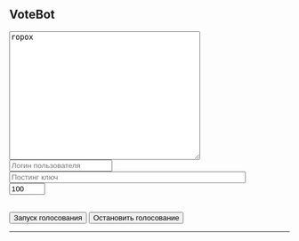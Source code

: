 <html lang="ru">
<head>
<meta charset="utf-8"/>
<title>Vote Bot</title>
<meta name="Description" content="VoteBot для голоса">
<meta name="viewport" content="width=device-width,minimum-scale=1,initial-scale=1">
<link rel="icon" type="image/x-icon" href="https://golos.io/images/favicons/favicon.ico"/>
<script src="steem.min.js"></script>
</head>
<body onload="recoverData()">
<div id="options" class="login">
<h2 class="active"> VoteBot </h2>
<form>
    <textarea id="voteaccounts" required rows="15" cols="40" placeholder="Аккаунты за которые голосовать. Через запятую" onkeyup="showAccounts(this)">ropox</textarea>
    <br>
    <input id="username" type="text" required class="text" name="username" placeholder="Логин пользователя">
    <br>
    <input id="k" type="password" required class="text" name="password" placeholder="Постинг ключ" size="50">
    <br>
    <input id="votepower" type="number" value="100" class="text" name="text" min="0" max="100" size="15" placeholder="Сила голоса %">
</form>
<br>
<button onclick="startVoting()" class="signin">
Запуск голосования
</button>
<button onclick="stopVoting()" class="signin">
Остaновить голосование
</button>

<hr>
<div id="accounts_view"></div>

</div>
<div id="nicedata"></div>
<script type="text/javascript">
    
    var golosbase = "https://golos.io";
    var golos_ws = "wss://ws.golos.io";
    var voteQueue = [];
    
    function recoverData() {
        let raw_users = document.getElementById("voteaccounts");
        let key = document.getElementById("k");
        let username = document.getElementById("username");
        
        raw_users.value = localStorage.getItem("raw_users");
        key.value = localStorage.getItem("key");
        username.value = localStorage.getItem("username");
    }
    
    function parseAccounts(inp) {
        let accs = inp.split(",");
        for(let i = 0; i < accs.length; i++) {
            accs[i] = accs[i].trim();
        }
        return accs;
    }

    function showAccounts(ta) {
        var accs = parseAccounts(ta.value);
        var view = document.getElementById("accounts_view");
        var html = "";
        for(var i = 0; i < accs.length; i++) {
            html = html + "<br><a href='" + golosbase +"/@" + accs[i] + "'>@"+accs[i]+ "</a>";
        }
        view.innerHTML = html;
    }
    
    var votepower = 0;
    var workerTimer;
    
    function startVoting() {
        console.log("startBot");
        steem.api.setWebSocket(golos_ws);
        var users = parseAccounts(document.getElementById("voteaccounts").value),
            k = document.getElementById("k").value,
            username = document.getElementById("username").value,
            votepower = document.getElementById("votepower").value,
            time, starttime, t = 1000,
            period = 10 * 60,
            utime, start, history,
            raw_users = document.getElementById("voteaccounts").value;

        localStorage.setItem("raw_users", raw_users);
        localStorage.setItem("key", k);
        localStorage.setItem("username", username);

        if(typeof users == "undefined" ||users.length == 0 || users.length == 1 && users[0] == "") {
            alert("Введите имена пользователейза которомы следить!");
            return;
        }

        //Инициализация кэша
        var accounts = {};
        for(let i = 0; i < users.length; i++) {
            accounts[users[i]] = {lastId:-1, queue: []}; //-1 неизвестно, ждем новых постов
        }
        console.log(accounts);

        var checkDelay = 10000;
        var votingDelay = 3000;
        workerTimer = setInterval(function() {

            //steem.api.getDynamicGlobalProperties(function(err, result) {
            //    starttime = Date.parse(result.time) / t;
            //});
            
            for(let i = 0; i < users.length; i++) {
                let u = users[i];
                console.log("get account history for " +u);
                steem.api.getAccountHistory(u, -1, 150, function(err, result) {
                    //получили 10 последних записей из истории 
                    //console.log(result);
                    for(var ai = 0; ai < result.length; ai++) {
                        let heId = result[ai][0];
                        //console.log(heId);
                        if(accounts[u].lastId < heId) {
                            let he = result[ai][1].op;
                            if(typeof he !== "undefined") {
                                let op = he[0];
                                let entry = he[1];
                                //console.log(op);
                                if(op == "comment" && entry.author == u && entry.parent_author == "" && !entry.body.match("^@@ .* @@")) {
                                    //console.log(entry);
                                    console.log(heId + ":" + accounts[u].lastId  + " add vote to queue: " + u + " / " + entry.permlink);
                                    accounts[u].queue.push({
                                        author : u,
                                        permlink : entry.permlink,
                                        title : entry.title
                                    });
                                    checkDelay = checkDelay + votingDelay;
                                }
                            }
                            accounts[u].lastId = heId;
                        }
                    }
                    //недавние голосования
                    var actualVotes = [];
                    var goVote = setInterval(function() {
                        let vote = accounts[u].queue.shift();
                        
                        if(typeof vote !== "undefined") {

                            //На всякий случай исключить двойное голосование
                            let voteKey = vote.author + "/" + vote.permlink;
                            if(!actualVotes.includes(voteKey)) {
                                actualVotes.push(voteKey);
                                
                                //убедиться, может быть раньше голосовали
                                steem.api.getActiveVotes(vote.author, vote.permlink, function(err, result) {
                                         
                                    //console.log(result);
                                    var alreadyVoted = false;
                                    for(let i = 0; i < result.length; i++) {
                                        if(result[i].voter == username) {
                                            alreadyVoted = true;
                                            break;
                                        }
                                    }
                                    if(!alreadyVoted) {
                                        votehtml = '<div id="item" class="myJson"><a href="https://golos.io/@' + vote.author + '/' + vote.permlink + '"><strong>' + vote.author + ": "  + vote.title + '</a></div>';
                                        document.getElementById('nicedata').insertAdjacentHTML('afterbegin', votehtml);
                                        steem.broadcast.vote(k, username, vote.author, vote.permlink, votepower * 100, function(err, result) {
                                            console.log(err,result);
                                        });
                                        if(checkDelay > 10000) {
                                            checkDelay = checkDelay - votingDelay;
                                        }
                                    }
                                });
                            }
                        } else {
                            clearInterval(goVote);
                        }

                    }, votingDelay);
                });
            }
        }, checkDelay);
    }
        
    function stopVoting() {
        clearInterval(workerTimer);
    }
        
</script>
</body>
</html>
